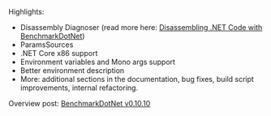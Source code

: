 Highlights:

* Disassembly Diagnoser (read more here: [Disassembling .NET Code with BenchmarkDotNet](http://adamsitnik.com/Disassembly-Diagnoser/))
* ParamsSources
* .NET Core x86 support
* Environment variables and Mono args support
* Better environment description
* More: additional sections in the documentation, bug fixes, build script improvements, internal refactoring.

Overview post: [BenchmarkDotNet v0.10.10](http://aakinshin.net/blog/post/bdn-v0_10_10/)